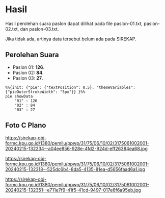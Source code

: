 # Hasil

Hasil perolehan suara paslon dapat dilihat pada file paslon-01.txt, paslon-02.txt, dan paslon-03.txt.

Jika tidak ada, artinya data tersebut belum ada pada SIREKAP.

## Perolehan Suara

 * Paslon 01: **126**.
 * Paslon 02: **84**.
 * Paslon 03: **27**.

```mermaid
%%{init: {"pie": {"textPosition": 0.5}, "themeVariables": {"pieOuterStrokeWidth": "5px"}} }%%
pie showData
    "01" : 126
    "02" : 84
    "03" : 27
```
## Foto C Plano

https://sirekap-obj-formc.kpu.go.id/1380/pemilu/ppwp/31/75/06/10/02/3175061002001-20240215-132234--a04ee856-928e-4fd2-924d-eff26384ea68.jpg

https://sirekap-obj-formc.kpu.go.id/1380/pemilu/ppwp/31/75/06/10/02/3175061002001-20240215-132318--525dc6b4-8da5-4135-81ea-d5656faad6a1.jpg

https://sirekap-obj-formc.kpu.go.id/1380/pemilu/ppwp/31/75/06/10/02/3175061002001-20240215-132351--e711e7f9-41f5-41cd-9497-017e6f6a95eb.jpg
